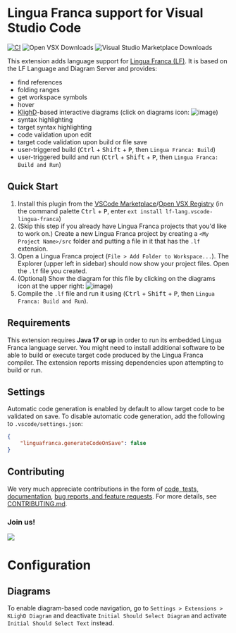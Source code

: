 # Lingua Franca support for Visual Studio Code
[![CI](https://github.com/lf-lang/vscode-lingua-franca/actions/workflows/ci.yml/badge.svg)](https://github.com/lf-lang/vscode-lingua-franca/actions/workflows/ci.yml)
![Open VSX Downloads](https://img.shields.io/open-vsx/dt/lf-lang/vscode-lingua-franca?label=Open%20VSX%20Registry%20%E2%A4%93)
![Visual Studio Marketplace Downloads](https://img.shields.io/visual-studio-marketplace/d/lf-lang.vscode-lingua-franca?label=VS%20Marketplace%20%E2%A4%93)

This extension adds language support for [Lingua Franca (LF)](https://www.lf-lang.org/). It is based on the LF Language and Diagram Server and provides:
* find references
* folding ranges
* get workspace symbols
* hover
* [KlighD](https://github.com/kieler/KLighD)-based interactive diagrams (click on diagrams icon: ![image](https://user-images.githubusercontent.com/33707478/130875545-ad78a9b7-a07b-4eb9-be59-f6c758cc816b.png))
* syntax highlighting
* target syntax highlighting
* code validation upon edit
* target code validation upon build or file save
* user-triggered build (<kbd>Ctrl</kbd> + <kbd>Shift</kbd> + <kbd>P</kbd>, then `Lingua Franca: Build`) 
* user-triggered build and run (<kbd>Ctrl</kbd> + <kbd>Shift</kbd> + <kbd>P</kbd>, then `Lingua Franca: Build and Run`) 

## Quick Start
 1. Install this plugin from the [VSCode
    Marketplace](https://marketplace.visualstudio.com/items?itemName=lf-lang.vscode-lingua-franca)/[Open VSX Registry](https://open-vsx.org/extension/lf-lang/vscode-lingua-franca)
    (in the command palette <kbd>Ctrl</kbd> + <kbd>P</kbd>, enter `ext install lf-lang.vscode-lingua-franca`)
 2. (Skip this step if you already have Lingua Franca projects that you'd like
    to work on.) Create a new Lingua Franca project by creating a `<My Project
    Name>/src` folder and putting a file in it that has the `.lf` extension.
 3. Open a Lingua Franca project (`File > Add Folder to Workspace...`). The Explorer (upper left in sidebar) should now show your project files. Open the `.lf` file you created.
 4. (Optional) Show the diagram for this file by clicking on the diagrams icon at the upper right: ![image](https://user-images.githubusercontent.com/33707478/130875545-ad78a9b7-a07b-4eb9-be59-f6c758cc816b.png))
 5. Compile the `.lf` file and run it using (<kbd>Ctrl</kbd> + <kbd>Shift</kbd> + <kbd>P</kbd>, then `Lingua Franca: Build and Run`).

## Requirements
This extension requires **Java 17 or up** in order to run its embedded Lingua Franca language server. You might need to install additional software to be able to build or execute target code produced by the Lingua Franca compiler. The extension reports missing dependencies upon attempting to build or run.

## Settings

Automatic code generation is enabled by default to allow target code to be validated on save. To disable automatic code generation, add the following to `.vscode/settings.json`:
```json
{
    "linguafranca.generateCodeOnSave": false
}
```

## Contributing
We very much appreciate contributions in the form of 
[code, tests, documentation](https://github.com/lf-lang/vscode-lingua-franca/pulls), [bug reports, and feature requests](https://github.com/lf-lang/vscode-lingua-franca/issues). 
For more details, see
[CONTRIBUTING.md](https://github.com/lf-lang/vscode-lingua-franca/blob/main/CONTRIBUTING.md).

### Join us!
<a href="https://github.com/lf-lang/vscode-lingua-franca/graphs/contributors">
  <img src="https://contrib.rocks/image?repo=lf-lang/vscode-lingua-franca" />
</a>

# Configuration
## Diagrams
To enable diagram-based code navigation, go to `Settings > Extensions > KLighD
Diagram` and deactivate `Initial Should Select Diagram` and activate `Initial
Should Select Text` instead.
